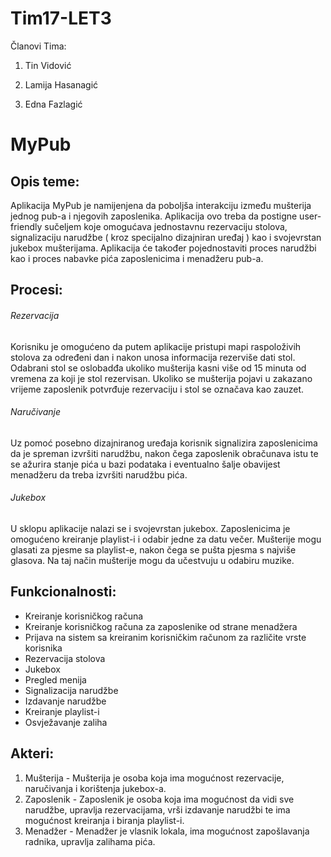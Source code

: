﻿# Tim17-LET3

Članovi Tima:

1. Tin Vidović

2. Lamija Hasanagić

3. Edna Fazlagić

# MyPub

## Opis teme:

Aplikacija MyPub je namijenjena da poboljša interakciju između mušterija jednog pub-a i njegovih zaposlenika. Aplikacija ovo treba da postigne user-friendly sučeljem koje omogućava jednostavnu rezervaciju stolova, signalizaciju narudžbe ( kroz specijalno dizajniran uređaj ) kao i svojevrstan jukebox mušterijama. Aplikacija će također pojednostaviti proces narudžbi kao i proces nabavke pića zaposlenicima i menadžeru pub-a.

## Procesi:

###### Rezervacija

Korisniku je omogućeno da putem aplikacije pristupi mapi raspoloživih stolova za određeni dan i nakon unosa informacija rezerviše dati stol. Odabrani stol se oslobadđa ukoliko mušterija kasni više od 15 minuta od vremena za koji je stol rezervisan. Ukoliko se mušterija pojavi u zakazano vrijeme zaposlenik potvrđuje rezervaciju i stol se označava kao zauzet.

###### Naručivanje

Uz pomoć posebno dizajniranog uređaja korisnik signalizira zaposlenicima da je spreman izvršiti narudžbu, nakon čega zaposlenik obračunava istu te se ažurira stanje pića u bazi podataka i eventualno šalje obavijest menadžeru da treba izvršiti narudžbu pića.

###### Jukebox

U sklopu aplikacije nalazi se i svojevrstan jukebox. Zaposlenicima je omogućeno kreiranje playlist-i i odabir jedne za datu večer. Mušterije mogu glasati za pjesme sa playlist-e, nakon čega se pušta pjesma s najviše glasova. Na taj način mušterije mogu da učestvuju u odabiru muzike. 

## Funkcionalnosti:

- Kreiranje korisničkog računa
- Kreiranje korisničkog računa za zaposlenike od strane menadžera
- Prijava na sistem sa kreiranim korisničkim računom za različite vrste korisnika
- Rezervacija stolova
- Jukebox
- Pregled menija 
- Signalizacija narudžbe
- Izdavanje narudžbe
- Kreiranje playlist-i
- Osvježavanje zaliha

## Akteri:

1. Mušterija - Mušterija je osoba koja ima mogućnost rezervacije, naručivanja i korištenja jukebox-a.
2. Zaposlenik - Zaposlenik je osoba koja ima mogućnost da vidi sve narudžbe, upravlja rezervacijama, vrši izdavanje narudžbi te ima mogućnost kreiranja i biranja playlist-i.
3. Menadžer - Menadžer je vlasnik lokala, ima mogućnost zapošlavanja radnika, upravlja zalihama pića.